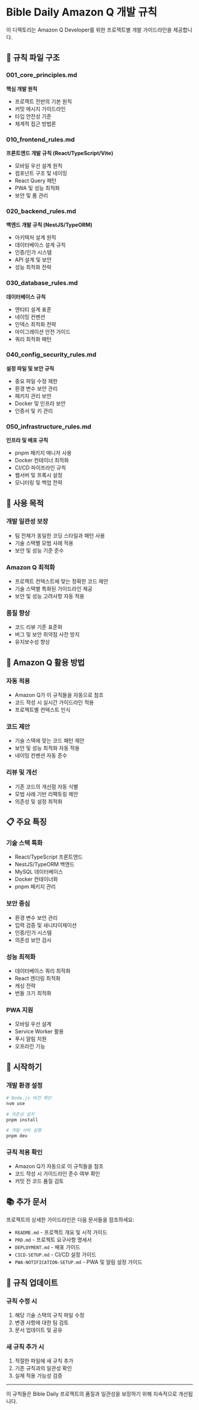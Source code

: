 # Bible Daily Amazon Q 개발 규칙

이 디렉토리는 Amazon Q Developer를 위한 프로젝트별 개발 가이드라인을 제공합니다.

## 📁 규칙 파일 구조

### 001_core_principles.md
**핵심 개발 원칙**
- 프로젝트 전반의 기본 원칙
- 커밋 메시지 가이드라인
- 타입 안전성 기준
- 체계적 접근 방법론

### 010_frontend_rules.md
**프론트엔드 개발 규칙 (React/TypeScript/Vite)**
- 모바일 우선 설계 원칙
- 컴포넌트 구조 및 네이밍
- React Query 패턴
- PWA 및 성능 최적화
- 보안 및 폼 관리

### 020_backend_rules.md
**백엔드 개발 규칙 (NestJS/TypeORM)**
- 아키텍처 설계 원칙
- 데이터베이스 설계 규칙
- 인증/인가 시스템
- API 설계 및 보안
- 성능 최적화 전략

### 030_database_rules.md
**데이터베이스 규칙**
- 엔티티 설계 표준
- 네이밍 컨벤션
- 인덱스 최적화 전략
- 마이그레이션 안전 가이드
- 쿼리 최적화 패턴

### 040_config_security_rules.md
**설정 파일 및 보안 규칙**
- 중요 파일 수정 제한
- 환경 변수 보안 관리
- 패키지 관리 보안
- Docker 및 인프라 보안
- 인증서 및 키 관리

### 050_infrastructure_rules.md
**인프라 및 배포 규칙**
- pnpm 패키지 매니저 사용
- Docker 컨테이너 최적화
- CI/CD 파이프라인 규칙
- 웹서버 및 프록시 설정
- 모니터링 및 백업 전략

## 🎯 사용 목적

### 개발 일관성 보장
- 팀 전체가 동일한 코딩 스타일과 패턴 사용
- 기술 스택별 모범 사례 적용
- 보안 및 성능 기준 준수

### Amazon Q 최적화
- 프로젝트 컨텍스트에 맞는 정확한 코드 제안
- 기술 스택별 특화된 가이드라인 제공
- 보안 및 성능 고려사항 자동 적용

### 품질 향상
- 코드 리뷰 기준 표준화
- 버그 및 보안 취약점 사전 방지
- 유지보수성 향상

## 🔧 Amazon Q 활용 방법

### 자동 적용
- Amazon Q가 이 규칙들을 자동으로 참조
- 코드 작성 시 실시간 가이드라인 적용
- 프로젝트별 컨텍스트 인식

### 코드 제안
- 기술 스택에 맞는 코드 패턴 제안
- 보안 및 성능 최적화 자동 적용
- 네이밍 컨벤션 자동 준수

### 리뷰 및 개선
- 기존 코드의 개선점 자동 식별
- 모범 사례 기반 리팩토링 제안
- 의존성 및 설정 최적화

## 📋 주요 특징

### 기술 스택 특화
- React/TypeScript 프론트엔드
- NestJS/TypeORM 백엔드
- MySQL 데이터베이스
- Docker 컨테이너화
- pnpm 패키지 관리

### 보안 중심
- 환경 변수 보안 관리
- 입력 검증 및 새니타이제이션
- 인증/인가 시스템
- 의존성 보안 검사

### 성능 최적화
- 데이터베이스 쿼리 최적화
- React 렌더링 최적화
- 캐싱 전략
- 번들 크기 최적화

### PWA 지원
- 모바일 우선 설계
- Service Worker 활용
- 푸시 알림 지원
- 오프라인 기능

## 🚀 시작하기

### 개발 환경 설정
```bash
# Node.js 버전 확인
nvm use

# 의존성 설치
pnpm install

# 개발 서버 실행
pnpm dev
```

### 규칙 적용 확인
- Amazon Q가 자동으로 이 규칙들을 참조
- 코드 작성 시 가이드라인 준수 여부 확인
- 커밋 전 코드 품질 검토

## 📚 추가 문서

프로젝트의 상세한 가이드라인은 다음 문서들을 참조하세요:

- `README.md` - 프로젝트 개요 및 시작 가이드
- `PRD.md` - 프로젝트 요구사항 명세서
- `DEPLOYMENT.md` - 배포 가이드
- `CICD-SETUP.md` - CI/CD 설정 가이드
- `PWA-NOTIFICATION-SETUP.md` - PWA 및 알림 설정 가이드

## 🔄 규칙 업데이트

### 규칙 수정 시
1. 해당 기술 스택의 규칙 파일 수정
2. 변경 사항에 대한 팀 검토
3. 문서 업데이트 및 공유

### 새 규칙 추가 시
1. 적절한 파일에 새 규칙 추가
2. 기존 규칙과의 일관성 확인
3. 실제 적용 가능성 검증

---

이 규칙들은 Bible Daily 프로젝트의 품질과 일관성을 보장하기 위해 지속적으로 개선됩니다.